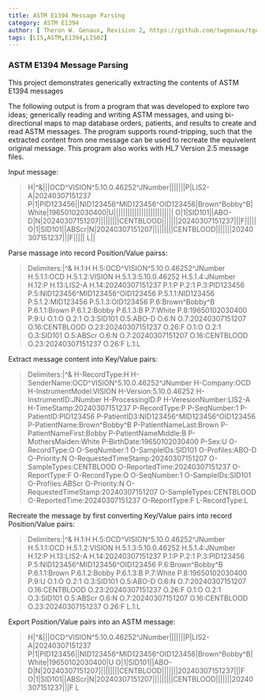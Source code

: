 ```yaml
---
title: ASTM E1394 Message Parsing
category: ASTM E1394
author: [ Theron W. Genaux, Revision 2, https://github.com/twgenaux/tgenaux-ASTM-LIS]
tags: [LIS,ASTM,E1394,LIS02]
---
```


### ASTM E1394 Message Parsing

This project demonstrates generically extracting the contents of ASTM  E1394 messages

The following output is from a program that was developed to explore two ideas; generically reading and writing ASTM messages, and using bi-directional maps to map database orders, patients, and results to create and read ASTM messages. The program supports round-tripping, such that the extracted content from one message can be used to recreate the equivelent original message. This program also works with HL7 Version 2.5 message files.


Input message:

> H|\^&|||OCD^VISION^5.10.0.46252^JNumber|||||||P|LIS2-A|20240307151237
> P|1|PID123456||NID123456^MID123456^OID123456|Brown^Bobby^B|White|19650102030400|U||||||||||||||||||||||||||
> O|1|SID101||ABO-D|N|20240307151207|||||||||CENTBLOOD|||||||20240307151237|||F|||||
> O|1|SID101||ABScr|N|20240307151207|||||||||CENTBLOOD|||||||20240307151237|||F|||||
> L||
>

Parse massage into record Position/Value pairss:

> Delimiters:|\^&
> H.1:H
> H.5:OCD^VISION^5.10.0.46252^JNumber
> H.5.1.1:OCD
> H.5.1.2:VISION
> H.5.1.3:5.10.0.46252
> H.5.1.4:JNumber
> H.12:P
> H.13:LIS2-A
> H.14:20240307151237
> P.1:P
> P.2:1
> P.3:PID123456
> P.5:NID123456^MID123456^OID123456
> P.5.1.1:NID123456
> P.5.1.2:MID123456
> P.5.1.3:OID123456
> P.6:Brown^Bobby^B
> P.6.1.1:Brown
> P.6.1.2:Bobby
> P.6.1.3:B
> P.7:White
> P.8:19650102030400
> P.9:U
> O.1:O
> O.2:1
> O.3:SID101
> O.5:ABO-D
> O.6:N
> O.7:20240307151207
> O.16:CENTBLOOD
> O.23:20240307151237
> O.26:F
> O.1:O
> O.2:1
> O.3:SID101
> O.5:ABScr
> O.6:N
> O.7:20240307151207
> O.16:CENTBLOOD
> O.23:20240307151237
> O.26:F
> L.1:L

Extract message content into Key/Value pairs:

> Delimiters:|\^&
> H-RecordType:H
> H-SenderName:OCD^VISION^5.10.0.46252^JNumber
> H-Company:OCD
> H-InstrumentModel:VISION
> H-Version:5.10.0.46252
> H-InstrumentID:JNumber
> H-ProcessingID:P
> H-VeresionNumber:LIS2-A
> H-TimeStamp:20240307151237
> P-RecordType:P
> P-SeqNumber:1
> P-PatientID:PID123456
> P-PatientID3:NID123456^MID123456^OID123456
> P-PatientName:Brown^Bobby^B
> P-PatientNameLast:Brown
> P-PatientNameFirst:Bobby
> P-PatientNameMiddle:B
> P-MothersMaiden:White
> P-BirthDate:19650102030400
> P-Sex:U
> O-RecordType:O
> O-SeqNumber:1
> O-SampleIDs:SID101
> O-Profiles:ABO-D
> O-Priority:N
> O-RequestedTimeStamp:20240307151207
> O-SampleTypes:CENTBLOOD
> O-ReportedTime:20240307151237
> O-ReportType:F
> O-RecordType:O
> O-SeqNumber:1
> O-SampleIDs:SID101
> O-Profiles:ABScr
> O-Priority:N
> O-RequestedTimeStamp:20240307151207
> O-SampleTypes:CENTBLOOD
> O-ReportedTime:20240307151237
> O-ReportType:F
> L-RecordType:L

Recreate the message by first converting Key/Value pairs into record Position/Value pairs:

> Delimiters:|\^&
> H.1:H
> H.5:OCD^VISION^5.10.0.46252^JNumber
> H.5.1.1:OCD
> H.5.1.2:VISION
> H.5.1.3:5.10.0.46252
> H.5.1.4:JNumber
> H.12:P
> H.13:LIS2-A
> H.14:20240307151237
> P.1:P
> P.2:1
> P.3:PID123456
> P.5:NID123456^MID123456^OID123456
> P.6:Brown^Bobby^B
> P.6.1.1:Brown
> P.6.1.2:Bobby
> P.6.1.3:B
> P.7:White
> P.8:19650102030400
> P.9:U
> O.1:O
> O.2:1
> O.3:SID101
> O.5:ABO-D
> O.6:N
> O.7:20240307151207
> O.16:CENTBLOOD
> O.23:20240307151237
> O.26:F
> O.1:O
> O.2:1
> O.3:SID101
> O.5:ABScr
> O.6:N
> O.7:20240307151207
> O.16:CENTBLOOD
> O.23:20240307151237
> O.26:F
> L.1:L

Export Position/Value pairs into an ASTM message:

> H|\^&|||OCD^VISION^5.10.0.46252^JNumber|||||||P|LIS2-A|20240307151237
> P|1|PID123456||NID123456^MID123456^OID123456|Brown^Bobby^B|White|19650102030400|U
> O|1|SID101||ABO-D|N|20240307151207|||||||||CENTBLOOD|||||||20240307151237|||F
> O|1|SID101||ABScr|N|20240307151207|||||||||CENTBLOOD|||||||20240307151237|||F
> L



